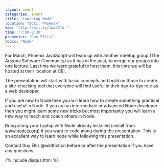 ```yaml
---
layout: event
categories: event
title: "Learning Node"
location: "@CEI, Phoenix"
map: "http://bit.ly/1waCCTw "
time: "7:00-8:30"
presenter: "Guy Ellis"
topic: "Node"
---
```


For March, Phoenix JavaScript will team up with another meetup group (The Arizona Software Community) as it has in the past, to merge our groups into one lecture. Last time we were grateful to host them, this time we will be hosted at their location at CEI.

The presentation will start with basic concepts and build on those to create a site-checking tool that everyone will find useful in their day-to-day role as a web developer.

If you are new to Node then you will learn how to create something practical and useful in Node. If you are an intermediate or advanced Node developer then you might learn some new tricks but most importantly you will learn a new way to teach and coach others in Node.


Bring along your Laptop with Node already installed (install from www.nodejs.org) if you want to code along during the presentation. This is an excellent way to learn node while following this presentation.

Contact Guy Ellis @wildfiction before or after the presentation if you have any questions.

{% include disqus.html %}
